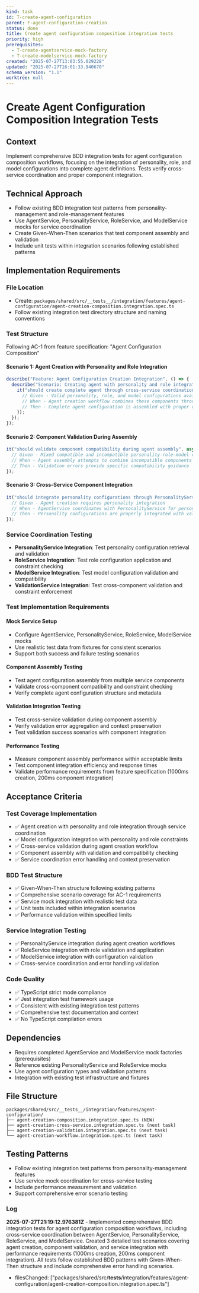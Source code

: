 ```yaml
---
kind: task
id: T-create-agent-configuration
parent: F-agent-configuration-creation
status: done
title: Create agent configuration composition integration tests
priority: high
prerequisites:
  - T-create-agentservice-mock-factory
  - T-create-modelservice-mock-factory
created: "2025-07-27T13:03:55.029228"
updated: "2025-07-27T16:01:33.940670"
schema_version: "1.1"
worktree: null
---
```


# Create Agent Configuration Composition Integration Tests

## Context

Implement comprehensive BDD integration tests for agent configuration composition workflows, focusing on the integration of personality, role, and model configurations into complete agent definitions. Tests verify cross-service coordination and proper component integration.

## Technical Approach

- Follow existing BDD integration test patterns from personality-management and role-management features
- Use AgentService, PersonalityService, RoleService, and ModelService mocks for service coordination
- Create Given-When-Then scenarios that test component assembly and validation
- Include unit tests within integration scenarios following established patterns

## Implementation Requirements

### File Location

- Create: `packages/shared/src/__tests__/integration/features/agent-configuration/agent-creation-composition.integration.spec.ts`
- Follow existing integration test directory structure and naming conventions

### Test Structure

Following AC-1 from feature specification: "Agent Configuration Composition"

#### Scenario 1: Agent Creation with Personality and Role Integration

```typescript
describe("Feature: Agent Configuration Creation Integration", () => {
  describe("Scenario: Creating agent with personality and role integration", () => {
    it("should create complete agent through cross-service coordination", async () => {
      // Given - Valid personality, role, and model configurations available through respective services
      // When - Agent creation workflow combines these components through service integration
      // Then - Complete agent configuration is assembled with proper validation and persistence
    });
  });
});
```

#### Scenario 2: Component Validation During Assembly

```typescript
it("should validate component compatibility during agent assembly", async () => {
  // Given - Mixed compatible and incompatible personality-role-model combinations
  // When - Agent assembly attempts to combine incompatible components
  // Then - Validation errors provide specific compatibility guidance
});
```

#### Scenario 3: Cross-Service Component Integration

```typescript
it("should integrate personality configurations through PersonalityService", async () => {
  // Given - Agent creation requires personality integration
  // When - AgentService coordinates with PersonalityService for personality data
  // Then - Personality configurations are properly integrated with validation
});
```

### Service Coordination Testing

- **PersonalityService Integration**: Test personality configuration retrieval and validation
- **RoleService Integration**: Test role configuration application and constraint checking
- **ModelService Integration**: Test model configuration validation and compatibility
- **ValidationService Integration**: Test cross-component validation and constraint enforcement

### Test Implementation Requirements

#### Mock Service Setup

- Configure AgentService, PersonalityService, RoleService, ModelService mocks
- Use realistic test data from fixtures for consistent scenarios
- Support both success and failure testing scenarios

#### Component Assembly Testing

- Test agent configuration assembly from multiple service components
- Validate cross-component compatibility and constraint checking
- Verify complete agent configuration structure and metadata

#### Validation Integration Testing

- Test cross-service validation during component assembly
- Verify validation error aggregation and context preservation
- Test validation success scenarios with component integration

#### Performance Testing

- Measure component assembly performance within acceptable limits
- Test component integration efficiency and response times
- Validate performance requirements from feature specification (1000ms creation, 200ms component integration)

## Acceptance Criteria

### Test Coverage Implementation

- ✅ Agent creation with personality and role integration through service coordination
- ✅ Model configuration integration with personality and role constraints
- ✅ Cross-service validation during agent creation workflow
- ✅ Component assembly with validation and compatibility checking
- ✅ Service coordination error handling and context preservation

### BDD Test Structure

- ✅ Given-When-Then structure following existing patterns
- ✅ Comprehensive scenario coverage for AC-1 requirements
- ✅ Service mock integration with realistic test data
- ✅ Unit tests included within integration scenarios
- ✅ Performance validation within specified limits

### Service Integration Testing

- ✅ PersonalityService integration during agent creation workflows
- ✅ RoleService integration with role validation and application
- ✅ ModelService integration with configuration validation
- ✅ Cross-service coordination and error handling validation

### Code Quality

- ✅ TypeScript strict mode compliance
- ✅ Jest integration test framework usage
- ✅ Consistent with existing integration test patterns
- ✅ Comprehensive test documentation and context
- ✅ No TypeScript compilation errors

## Dependencies

- Requires completed AgentService and ModelService mock factories (prerequisites)
- Reference existing PersonalityService and RoleService mocks
- Use agent configuration types and validation patterns
- Integration with existing test infrastructure and fixtures

## File Structure

```
packages/shared/src/__tests__/integration/features/agent-configuration/
├── agent-creation-composition.integration.spec.ts (NEW)
├── agent-creation-cross-service.integration.spec.ts (next task)
├── agent-creation-validation.integration.spec.ts (next task)
└── agent-creation-workflow.integration.spec.ts (next task)
```

## Testing Patterns

- Follow existing integration test patterns from personality-management features
- Use service mock coordination for cross-service testing
- Include performance measurement and validation
- Support comprehensive error scenario testing

### Log

**2025-07-27T21:19:12.976381Z** - Implemented comprehensive BDD integration tests for agent configuration composition workflows, including cross-service coordination between AgentService, PersonalityService, RoleService, and ModelService. Created 3 detailed test scenarios covering agent creation, component validation, and service integration with performance requirements (1000ms creation, 200ms component integration). All tests follow established BDD patterns with Given-When-Then structure and include comprehensive error handling scenarios.

- filesChanged: ["packages/shared/src/__tests__/integration/features/agent-configuration/agent-creation-composition.integration.spec.ts"]
